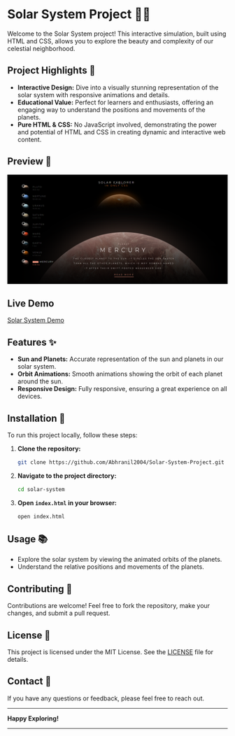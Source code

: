 # Solar System Project 🌌🌞

Welcome to the Solar System project! This interactive simulation, built using HTML and CSS, allows you to explore the beauty and complexity of our celestial neighborhood.

## Project Highlights 🌟

- **Interactive Design:** Dive into a visually stunning representation of the solar system with responsive animations and details.
- **Educational Value:** Perfect for learners and enthusiasts, offering an engaging way to understand the positions and movements of the planets.
- **Pure HTML & CSS:** No JavaScript involved, demonstrating the power and potential of HTML and CSS in creating dynamic and interactive web content.

## Preview 📸

![Solar System Screenshot](https://github.com/Abhranil2004/Solar-System-Project/blob/general/Screenshot%202024-07-11%20145110.png)

## Live Demo
[Solar System Demo](https://solarsystem-demo.netlify.app/)

## Features ✨

- **Sun and Planets:** Accurate representation of the sun and planets in our solar system.
- **Orbit Animations:** Smooth animations showing the orbit of each planet around the sun.
- **Responsive Design:** Fully responsive, ensuring a great experience on all devices.

## Installation 🔧

To run this project locally, follow these steps:

1. **Clone the repository:**
    ```bash
    git clone https://github.com/Abhranil2004/Solar-System-Project.git
    ```
2. **Navigate to the project directory:**
    ```bash
    cd solar-system
    ```
3. **Open `index.html` in your browser:**
    ```bash
    open index.html
    ```

## Usage 📚

- Explore the solar system by viewing the animated orbits of the planets.
- Understand the relative positions and movements of the planets.

## Contributing 🤝

Contributions are welcome! Feel free to fork the repository, make your changes, and submit a pull request.

## License 📄

This project is licensed under the MIT License. See the [LICENSE](https://github.com/Abhranil2004/Solar-System-Project/blob/general/SECURITY.md) file for details.

## Contact 📧

If you have any questions or feedback, please feel free to reach out.

---

**Happy Exploring!**

---

